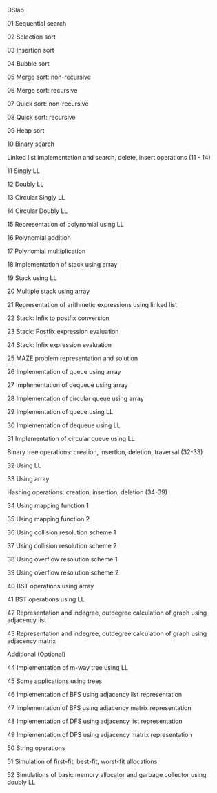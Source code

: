 
DSlab


01 Sequential search

02 Selection sort

03 Insertion sort

04 Bubble sort

05 Merge sort: non-recursive

06 Merge sort: recursive

07 Quick sort: non-recursive

08 Quick sort: recursive

09 Heap sort

10 Binary search

Linked list implementation and search, delete, insert operations (11 - 14)

11 Singly LL

12 Doubly LL

13 Circular Singly LL

14 Circular Doubly LL

15 Representation of polynomial using LL

16 Polynomial addition

17 Polynomial multiplication

18 Implementation of stack using array

19 Stack using LL

20 Multiple stack using array

21 Representation of arithmetic expressions using linked list

22 Stack: Infix to postfix conversion

23 Stack: Postfix expression evaluation

24 Stack: Infix expression evaluation

25 MAZE problem representation and solution

26 Implementation of queue using array

27 Implementation of dequeue using array

28 Implementation of circular queue using array

29 Implementation of queue using LL

30 Implementation of dequeue using LL

31 Implementation of circular queue using LL

Binary tree operations: creation, insertion, deletion, traversal (32-33)

32 Using LL

33 Using array

Hashing operations: creation, insertion, deletion (34-39)

34 Using mapping function 1

35 Using mapping function 2

36 Using collision resolution scheme 1

37 Using collision resolution scheme 2

38 Using overflow resolution scheme 1

39 Using overflow resolution scheme 2

40 BST operations using array

41 BST operations using LL

42 Representation and indegree, outdegree calculation of graph using adjacency list

43 Representation and indegree, outdegree calculation of graph using adjacency matrix

Additional (Optional)

44 Implementation of m-way tree using LL

45 Some applications using trees

46 Implementation of BFS using adjacency list representation

47 Implementation of BFS using adjacency matrix representation

48 Implementation of DFS using adjacency list representation

49 Implementation of DFS using adjacency matrix representation

50 String operations

51 Simulation of first-fit, best-fit, worst-fit allocations

52 Simulations of basic memory allocator and garbage collector using doubly LL

